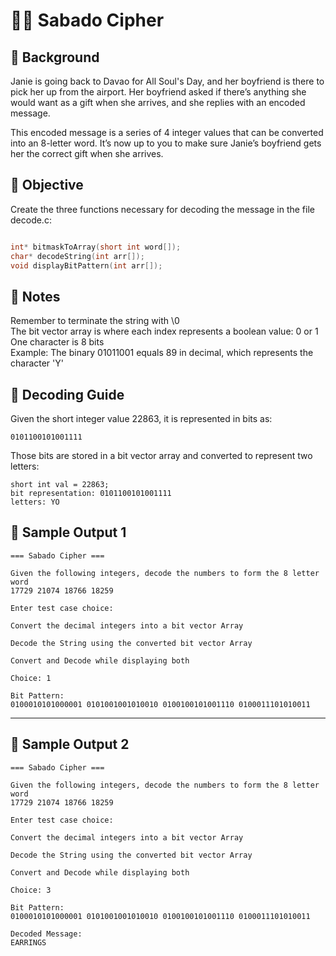 # 🕵️‍♀️ Sabado Cipher

## 📖 Background

Janie is going back to Davao for All Soul's Day, and her boyfriend is there to pick her up from the airport. Her boyfriend asked if there’s anything she would want as a gift when she arrives, and she replies with an encoded message.

This encoded message is a series of 4 integer values that can be converted into an 8-letter word. It’s now up to you to make sure Janie’s boyfriend gets her the correct gift when she arrives.

## 🎯 Objective

Create the three functions necessary for decoding the message in the file decode.c:

``` c

int* bitmaskToArray(short int word[]);
char* decodeString(int arr[]);
void displayBitPattern(int arr[]);

```

## 🧠 Notes

Remember to terminate the string with \0  
The bit vector array is where each index represents a boolean value: 0 or 1  
One character is 8 bits  
Example: The binary 01011001 equals 89 in decimal, which represents the character 'Y'

## 🧩 Decoding Guide

Given the short integer value 22863, it is represented in bits as:

``` shell
0101100101001111
```

Those bits are stored in a bit vector array and converted to represent two letters:

``` plaintext
short int val = 22863;
bit representation: 0101100101001111
letters: YO
```

## 🧪 Sample Output 1

``` plaintext
=== Sabado Cipher ===

Given the following integers, decode the numbers to form the 8 letter word
17729 21074 18766 18259

Enter test case choice:

Convert the decimal integers into a bit vector Array

Decode the String using the converted bit vector Array

Convert and Decode while displaying both

Choice: 1

Bit Pattern:
0100010101000001 0101001001010010 0100100101001110 0100011101010011
```

---

## 🧪 Sample Output 2

``` plaintext
=== Sabado Cipher ===

Given the following integers, decode the numbers to form the 8 letter word
17729 21074 18766 18259

Enter test case choice:

Convert the decimal integers into a bit vector Array

Decode the String using the converted bit vector Array

Convert and Decode while displaying both

Choice: 3

Bit Pattern:
0100010101000001 0101001001010010 0100100101001110 0100011101010011

Decoded Message:
EARRINGS
```